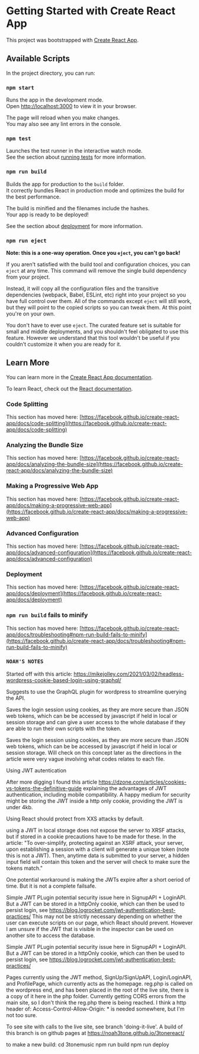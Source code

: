 # Getting Started with Create React App

This project was bootstrapped with [Create React App](https://github.com/facebook/create-react-app).

## Available Scripts

In the project directory, you can run:

### `npm start`

Runs the app in the development mode.\
Open [http://localhost:3000](http://localhost:3000) to view it in your browser.

The page will reload when you make changes.\
You may also see any lint errors in the console.

### `npm test`

Launches the test runner in the interactive watch mode.\
See the section about [running tests](https://facebook.github.io/create-react-app/docs/running-tests) for more information.

### `npm run build`

Builds the app for production to the `build` folder.\
It correctly bundles React in production mode and optimizes the build for the best performance.

The build is minified and the filenames include the hashes.\
Your app is ready to be deployed!

See the section about [deployment](https://facebook.github.io/create-react-app/docs/deployment) for more information.

### `npm run eject`

**Note: this is a one-way operation. Once you `eject`, you can't go back!**

If you aren't satisfied with the build tool and configuration choices, you can `eject` at any time. This command will remove the single build dependency from your project.

Instead, it will copy all the configuration files and the transitive dependencies (webpack, Babel, ESLint, etc) right into your project so you have full control over them. All of the commands except `eject` will still work, but they will point to the copied scripts so you can tweak them. At this point you're on your own.

You don't have to ever use `eject`. The curated feature set is suitable for small and middle deployments, and you shouldn't feel obligated to use this feature. However we understand that this tool wouldn't be useful if you couldn't customize it when you are ready for it.

## Learn More

You can learn more in the [Create React App documentation](https://facebook.github.io/create-react-app/docs/getting-started).

To learn React, check out the [React documentation](https://reactjs.org/).

### Code Splitting

This section has moved here: [https://facebook.github.io/create-react-app/docs/code-splitting](https://facebook.github.io/create-react-app/docs/code-splitting)

### Analyzing the Bundle Size

This section has moved here: [https://facebook.github.io/create-react-app/docs/analyzing-the-bundle-size](https://facebook.github.io/create-react-app/docs/analyzing-the-bundle-size)

### Making a Progressive Web App

This section has moved here: [https://facebook.github.io/create-react-app/docs/making-a-progressive-web-app](https://facebook.github.io/create-react-app/docs/making-a-progressive-web-app)

### Advanced Configuration

This section has moved here: [https://facebook.github.io/create-react-app/docs/advanced-configuration](https://facebook.github.io/create-react-app/docs/advanced-configuration)

### Deployment

This section has moved here: [https://facebook.github.io/create-react-app/docs/deployment](https://facebook.github.io/create-react-app/docs/deployment)

### `npm run build` fails to minify

This section has moved here: [https://facebook.github.io/create-react-app/docs/troubleshooting#npm-run-build-fails-to-minify](https://facebook.github.io/create-react-app/docs/troubleshooting#npm-run-build-fails-to-minify)


### `NOAH'S NOTES`


Started off with this article:
https://mikejolley.com/2021/03/02/headless-wordpress-cookie-based-login-using-graphql/

Suggests to use the GraphQL plugin for wordpress to streamline querying the API.

Saves the login session using cookies, as they are more secure than JSON web tokens, which can be be accessed by javascript if held in local or session storage and can give a user access to the whole database if they are able to run their own scripts with the token.

Saves the login session using cookies, as they are more secure than JSON web tokens, which can be be accessed by javascript if held in local or session storage.
Will check on this concept later as the directions in the article were very vague involving what codes relates to each file.



Using JWT autentication


After more digging I found this article https://dzone.com/articles/cookies-vs-tokens-the-definitive-guide explaining the advantages of JWT authentication, including mobile compatibility. A happy medium for security might be storing the JWT inside a http only cookie, providing the JWT is under 4kb.

Using React should protect from XXS attacks by default.

using a JWT in local storage does not expose the server to XRSF attacks, but if stored in a cookie precautions have to be made for these. In the article: "To over-simplify, protecting against an XSRF attack, your server, upon establishing a session with a client will generate a unique token (note this is not a JWT). Then, anytime data is submitted to your server, a hidden input field will contain this token and the server will check to make sure the tokens match." 

One potential workaround is making the JWTs expire after a short oeriod of time. But it is not a complete failsafe.


Simple JWT PLugin
potential security issue here in SignupAPI + LoginAPI. But a JWT can be stored in a httpOnly cookie, which can then be used to persist login, see https://blog.logrocket.com/jwt-authentication-best-practices/
This may not be strictly necessary depending on whether the user can execute scripts on our page, which React should prevent. However I am unsure if the JWT that is visible in the inspector can be used on another site to access the database.

Simple JWT PLugin
potential security issue here in SignupAPI + LoginAPI. But a JWT can be stored in a httpOnly cookie, which can then be used to persist login, see https://blog.logrocket.com/jwt-authentication-best-practices/


Pages currently using the JWT method, SignUp/SignUpAPI, Login/LoginAPI, and ProfilePage, which currently acts as the homepage. reg.php is called on the wordpress end, and has been placed in the root of the live site, there is a copy of it here in the php folder.
Currently getting CORS errors from the main site, so I don't think the reg.php there is being reached. I think a http header of:  Access-Control-Allow-Origin: * is needed somewhere, but I'm not too sure.

To see site with calls to the live site, see branch 'doing-it-live'. A build of this branch is on github pages at https://noah3tone.github.io/3tonereact/

to make a new build: 
cd 3tonemusic
npm run build
npm run deploy




